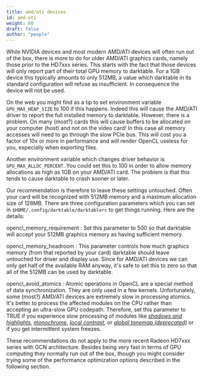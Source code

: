 ```yaml
---
title: amd/ati devices
id: amd-ati
weight: 60
draft: false
author: "people"
---
```


While NVIDIA devices and most modern AMD/ATI devices will often run out of the box, there is more to do for older AMD/ATI graphics cards, namely those prior to the HD7xxx series. This starts with the fact that those devices will only report part of their total GPU memory to darktable. For a 1GB device this typically amounts to only 512MB, a value which darktable in its standard configuration will refuse as insufficient. In consequence the device will not be used.

On the web you might find as a tip to set environment variable `GPU_MAX_HEAP_SIZE` to 100 if this happens. Indeed this will cause the AMD/ATI driver to report the full installed memory to darktable. However, there is a problem. On many (most?) cards this will cause buffers to be allocated on your computer (host) and not on the video card! In this case all memory accesses will need to go through the slow PCIe bus. This will cost you a factor of 10x or more in performance and will render OpenCL useless for you, especially when exporting files.

Another environment variable which changes driver behavior is `GPU_MAX_ALLOC_PERCENT`. You could set this to 100 in order to allow memory allocations as high as 1GB on your AMD/ATI card. The problem is that this tends to cause darktable to crash sooner or later.

Our recommendation is therefore to leave these settings untouched. Often your card will be recognized with 512MB memory and a maximum allocation size of 128MB. There are three configuration parameters which you can set in `$HOME/.config/darktable/darktablerc` to get things running. Here are the details:

opencl\_memory\_requirement
: Set this parameter to 500 so that darktable will accept your 512MB graphics memory as having sufficient memory.

opencl\_memory\_headroom
: This parameter controls how much graphics memory (from that reported by your card) darktable should leave untouched for driver and display use. Since for AMD/ATI devices we can only get half of the available RAM anyway, it's safe to set this to zero so that all of the 512MB can be used by darktable.

opencl\_avoid\_atomics
: Atomic operations in OpenCL are a special method of data synchronization. They are only used in a few kernels. Unfortunately, some (most?) AMD/ATI devices are extremely slow in processing atomics. It's better to process the affected modules on the CPU rather than accepting an ultra-slow GPU codepath. Therefore, set this parameter to TRUE if you experience slow processing of modules like [_shadows and highlights_](../../module-reference/processing-modules/shadows-and-highlights.md), [_monochrome_](../../module-reference/processing-modules/monochrome.md), [_local contrast_](../../module-reference/processing-modules/local-contrast), or [_global tonemap (deprecated)_](../../module-reference/processing-modules/global-tonemap) or if you get intermittent system freezes.

These recommendations do not apply to the more recent Radeon HD7xxx series with GCN architecture. Besides being very fast in terms of GPU computing they normally run out of the box, though you might consider trying some of the performance optimization options described in the following section.
